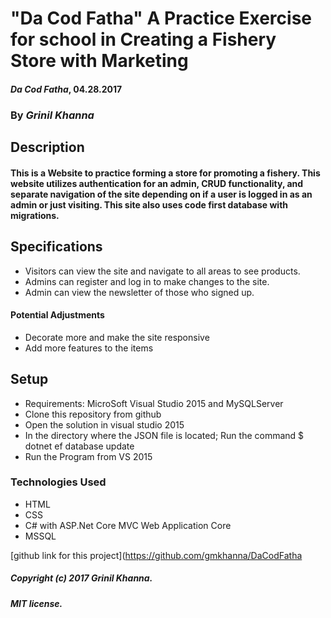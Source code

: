 ﻿# "Da Cod Fatha" A Practice Exercise for school in Creating a Fishery Store with Marketing

#### _Da Cod Fatha_, 04.28.2017

### By _Grinil Khanna_

## Description

#### This is a Website to practice forming a store for promoting a fishery. This website utilizes authentication for an admin, CRUD functionality, and separate navigation of the site depending on if a user is logged in as an admin or just visiting. This site also uses code first database with migrations.

## Specifications

* Visitors can view the site and navigate to all areas to see products. 
* Admins can register and log in to make changes to the site.
* Admin can view the newsletter of those who signed up.

#### Potential Adjustments

* Decorate more and make the site responsive
* Add more features to the items

## Setup
* Requirements: MicroSoft Visual Studio 2015 and MySQLServer
* Clone this repository from github
* Open the solution in visual studio 2015
* In the directory where the JSON file is located; Run the command $ dotnet ef database update
* Run the Program from VS 2015

### Technologies Used

* HTML
* CSS
* C# with ASP.Net Core MVC Web Application Core
* MSSQL

[github link for this project](https://github.com/gmkhanna/DaCodFatha

##### Copyright (c) 2017 Grinil Khanna.

##### MIT license.